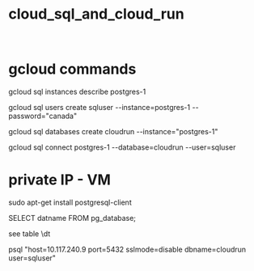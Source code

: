# cloud_sql_and_cloud_run


<br>

# gcloud commands

gcloud sql instances describe postgres-1

gcloud sql users create sqluser --instance=postgres-1 --password="canada"

gcloud sql databases create cloudrun --instance="postgres-1"

gcloud sql connect postgres-1 --database=cloudrun --user=sqluser


# private IP - VM

sudo apt-get install postgresql-client

SELECT datname FROM pg_database;

see table \dt


psql "host=10.117.240.9 port=5432 sslmode=disable dbname=cloudrun user=sqluser"

